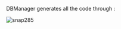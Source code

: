 DBManager generates all the code through :


![snap285](https://user-images.githubusercontent.com/3852762/27747896-91e0f57e-5dcd-11e7-82a1-37946bbf1a24.png)
